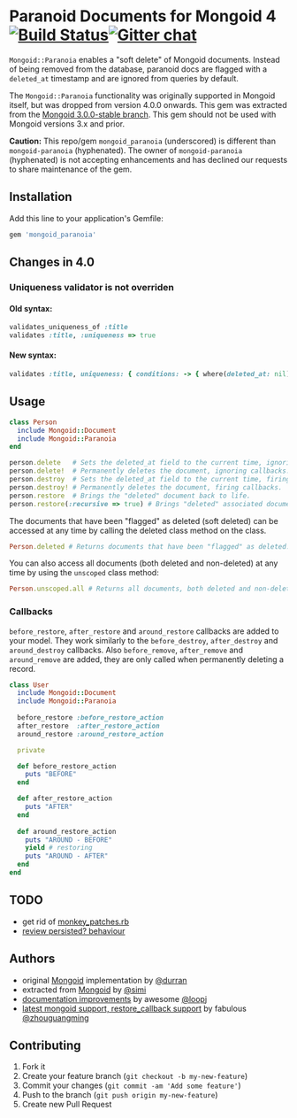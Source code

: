 # Paranoid Documents for Mongoid 4 [![Build Status](https://travis-ci.org/simi/mongoid_paranoia.png?branch=master)](https://travis-ci.org/simi/mongoid_paranoia)[![Gitter chat](https://badges.gitter.im/simi/mongoid_paranoia.png)](https://gitter.im/simi/mongoid_paranoia)

`Mongoid::Paranoia` enables a "soft delete" of Mongoid documents. Instead of being removed from the database, paranoid docs are flagged with a `deleted_at` timestamp and are ignored from queries by default.

The `Mongoid::Paranoia` functionality was originally supported in Mongoid itself, but was dropped from version 4.0.0 onwards. This gem was extracted from the [Mongoid 3.0.0-stable branch](https://github.com/mongoid/mongoid/tree/3.0.0-stable). This gem should not be used with Mongoid versions 3.x and prior.

**Caution:** This repo/gem `mongoid_paranoia` (underscored) is different than `mongoid-paranoia` (hyphenated).
The owner of `mongoid-paranoia` (hyphenated) is not accepting enhancements and has declined our requests
to share maintenance of the gem.

## Installation

Add this line to your application's Gemfile:

```ruby
gem 'mongoid_paranoia'
```

## Changes in 4.0

### Uniqueness validator is not overriden

#### Old syntax:
```ruby
validates_uniqueness_of :title
validates :title, :uniqueness => true
```

#### New syntax:
```ruby
validates :title, uniqueness: { conditions: -> { where(deleted_at: nil) } }
```

## Usage

```ruby
class Person
  include Mongoid::Document
  include Mongoid::Paranoia
end

person.delete   # Sets the deleted_at field to the current time, ignoring callbacks.
person.delete!  # Permanently deletes the document, ignoring callbacks.
person.destroy  # Sets the deleted_at field to the current time, firing callbacks.
person.destroy! # Permanently deletes the document, firing callbacks.
person.restore  # Brings the "deleted" document back to life.
person.restore(:recursive => true) # Brings "deleted" associated documents back to life recursively
```

The documents that have been "flagged" as deleted (soft deleted) can be accessed at any time by calling the deleted class method on the class.

```ruby
Person.deleted # Returns documents that have been "flagged" as deleted.
```

You can also access all documents (both deleted and non-deleted) at any time by using the `unscoped` class method:

```ruby
Person.unscoped.all # Returns all documents, both deleted and non-deleted
```

### Callbacks

`before_restore`, `after_restore` and `around_restore` callbacks are added to your model. They work similarly to the `before_destroy`, `after_destroy` and `around_destroy` callbacks. Also `before_remove`, `after_remove` and `around_remove` are added, they are only called when permanently deleting a record.

```ruby
class User
  include Mongoid::Document
  include Mongoid::Paranoia
  
  before_restore :before_restore_action
  after_restore  :after_restore_action
  around_restore :around_restore_action

  private

  def before_restore_action
    puts "BEFORE"
  end

  def after_restore_action
    puts "AFTER"
  end
  
  def around_restore_action
    puts "AROUND - BEFORE"
    yield # restoring
    puts "AROUND - AFTER"
  end
end
```

## TODO
- get rid of [monkey_patches.rb](https://github.com/simi/mongoid_paranoia/blob/master/lib/mongoid/paranoia/monkey_patches.rb)
- [review persisted? behaviour](https://github.com/simi/mongoid_paranoia/issues/2)

## Authors

* original [Mongoid](https://github.com/mongoid/mongoid) implementation by [@durran](https://github.com/durran)
* extracted from [Mongoid](https://github.com/mongoid/mongoid) by [@simi](https://github.com/simi)
* [documentation improvements](https://github.com/simi/mongoid_paranoia/pull/3) by awesome [@loopj](https://github.com/loopj)
* [latest mongoid support, restore_callback support](https://github.com/simi/mongoid_paranoia/pull/8) by fabulous [@zhouguangming](https://github.com/zhouguangming)


## Contributing

1. Fork it
2. Create your feature branch (`git checkout -b my-new-feature`)
3. Commit your changes (`git commit -am 'Add some feature'`)
4. Push to the branch (`git push origin my-new-feature`)
5. Create new Pull Request
